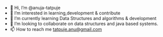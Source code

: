 - 👋 Hi, I’m @anuja-tatpuje
- 👀 I’m interested in learning,development & contribute
- 🌱 I’m currently learning Data Structures and algorithms & development
- 💞️ I’m looking to collaborate on data structures and java based systems.
- 📫 How to reach me tatpuje.anu@gmail.com

<!---
anuja-tatpuje/anuja-tatpuje is a ✨ special ✨ repository because its `README.md` (this file) appears on your GitHub profile.
You can click the Preview link to take a look at your changes.
--->
